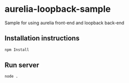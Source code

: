 # aurelia-loopback-sample
Sample for using aurelia front-end and loopback back-end


## Installation instructions

```sh
npm Install
```

## Run server
```sh
node .
```
